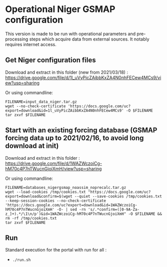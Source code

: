 # Operational Niger GSMAP configuration

This version is made to be run with operational parameters and pre-processing steps which acquire data from external sources. It notably requires internet access.

## Get Niger configuration files

Download and extract in this folder (new from 2021/03/18) : https://drive.google.com/file/d/1l_uVyPicZAibbKxZA4N0nhFECew4MCs9/view?usp=sharing

Or using commandline:
```
FILENAME=input_data_niger.tar.gz
wget --no-check-certificate 'https://docs.google.com/uc?export=download&id=1l_uVyPicZAibbKxZA4N0nhFECew4MCs9' -O $FILENAME
tar zxvf $FILENAME
```

## Start with an existing forcing database (GSMAP forcing data up to 2021/02/16, to avoid long download at init)

Download and extract in this folder : https://drive.google.com/file/d/1WAZWczoiCg-hM70c4P7nTWucnGjoiXmH/view?usp=sharing

Or using commandline:
```
FILENAME=databases_nigergsmap_noassim_noprecalc.tar.gz
wget --load-cookies /tmp/cookies.txt "https://docs.google.com/uc?export=download&confirm=$(wget --quiet --save-cookies /tmp/cookies.txt --keep-session-cookies --no-check-certificate 'https://docs.google.com/uc?export=download&id=1WAZWczoiCg-hM70c4P7nTWucnGjoiXmH' -O- | sed -rn 's/.*confirm=([0-9A-Za-z_]+).*/\1\n/p')&id=1WAZWczoiCg-hM70c4P7nTWucnGjoiXmH" -O $FILENAME && rm -rf /tmp/cookies.txt
tar zxvf $FILENAME
```

## Run

Standard execution for the portal with run for all  :
- `./run.sh`


